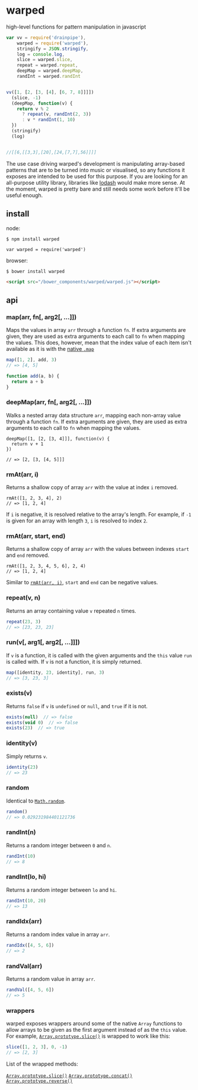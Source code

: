 # warped

high-level functions for pattern manipulation in javascript

```javascript
var vv = require('drainpipe'),
    warped = require('warped'),
    stringify = JSON.stringify,
    log = console.log,
    slice = warped.slice,
    repeat = warped.repeat,
    deepMap = warped.deepMap,
    randInt = warped.randInt


vv([1, [2, [3, [4], [6, 7, 8]]]])
  (slice, -1)
  (deepMap, function(v) {
    return v % 2
      ? repeat(v, randInt(2, 3))
      : v * randInt(1, 10)
  })
  (stringify)
  (log)


//[[6,[[3,3],[20],[24,[7,7],56]]]]
```

The use case driving warped's development is manipulating array-based patterns that are to be turned into music or visualised, so any functions it exposes are intended to be used for this purpose. If you are looking for an all-purpose utility library, libraries like [lodash](https://lodash.com/) would make more sense. At the moment, warped is pretty bare and still needs some work before it'll be useful enough.


## install

node:

```
$ npm install warped
```

```
var warped = require('warped')
```

browser:

```
$ bower install warped
```

```html
<script src="/bower_components/warped/warped.js"></script>
```


## api

### map(arr, fn[, arg2[, ...]])

Maps the values in array `arr` through a function `fn`. If extra arguments are given, they are used as extra arguments to each call to `fn` when mapping the values. This does, however, mean that the index value of each item isn't available as it is with the [native `.map`](https://developer.mozilla.org/en-US/docs/Web/JavaScript/Reference/Global_Objects/Array/map)

```javascript
map([1, 2], add, 3)
// => [4, 5]

function add(a, b) {
  return a + b
}
```

### deepMap(arr, fn[, arg2[, ...]])

Walks a nested array data structure `arr`, mapping each non-array value through a function `fn`. If extra arguments are given, they are used as extra arguments to each call to `fn` when mapping the values.

```
deepMap([1, [2, [3, 4]]], function(v) {
  return v + 1
})

// => [2, [3, [4, 5]]]
```


### rmAt(arr, i)

Returns a shallow copy of array `arr` with the value at index `i` removed.

```
rmAt([1, 2, 3, 4], 2)
// => [1, 2, 4]
```

If `i` is negative, it is resolved relative to the array's length. For example, if `-1` is given for an array with length `3`, `i` is resolved to index `2`.

### rmAt(arr, start, end)

Returns a shallow copy of array `arr` with the values between indexes `start` and `end` removed.

```
rmAt([1, 2, 3, 4, 5, 6], 2, 4)
// => [1, 2, 4]
```

Similar to [`rmAt(arr, i)`](#rmAtarr-i), `start` and `end` can be negative values.

### repeat(v, n)

Returns an array containing value `v` repeated `n` times.

```javascript
repeat(23, 3)
// => [23, 23, 23]
```

### run(v[, arg1[, arg2[, ...]]])

If `v` is a function, it is called with the given arguments and the `this` value `run` is called with. If `v` is not a function, it is simply returned.


```javascript
map([identity, 23, identity], run, 3)
// => [3, 23, 3]
```

### exists(v)

Returns `false` if `v` is `undefined` or `null`, and `true` if it is not.

```javascript
exists(null)  // => false
exists(void 0)  // => false
exists(23)  // => true
```

### identity(v)

Simply returns `v`.

```javascript
identity(23)
// => 23
```

### random

Identical to [`Math.random`](https://developer.mozilla.org/en-US/docs/Web/JavaScript/Reference/Global_Objects/Math/random).

```javascript
random()
// => 0.029231984401121736
```

### randInt(n)

Returns a random integer between `0` and `n`.

```javascript
randInt(10)
// => 8
```

### randInt(lo, hi)

Returns a random integer between `lo` and `hi`.

```javascript
randInt(10, 20)
// => 13
```

### randIdx(arr)

Returns a random index value in array `arr`.

```javascript
randIdx([4, 5, 6])
// => 2
```

### randVal(arr)

Returns a random value in array `arr`.

```javascript
randVal([4, 5, 6])
// => 5
```

### wrappers

warped exposes wrappers around some of the native `Array` functions to allow arrays to be given as the first argument instead of as the `this` value. For example, [`Array.prototype.slice()`](https://developer.mozilla.org/en-US/docs/Web/JavaScript/Reference/Global_Objects/Array/slice) is wrapped to work like this:

```javascript
slice([1, 2, 3], 0, -1)
// => [2, 3]
```

List of the wrapped methods:

[`Array.prototype.slice()`](https://developer.mozilla.org/en-US/docs/Web/JavaScript/Reference/Global_Objects/Array/slice)
[`Array.prototype.concat()`](https://developer.mozilla.org/en-US/docs/Web/JavaScript/Reference/Global_Objects/Array/concat)
[`Array.prototype.reverse()`](https://developer.mozilla.org/en-US/docs/Web/JavaScript/Reference/Global_Objects/Array/reverse)
